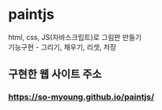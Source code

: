 # paintjs
html, css, JS(자바스크립트)로 그림판 만들기<br>
기능구현 - 그리기, 채우기, 리셋, 저장<br>

## 구현한 웹 사이트 주소<br>
### https://so-myoung.github.io/paintjs/
